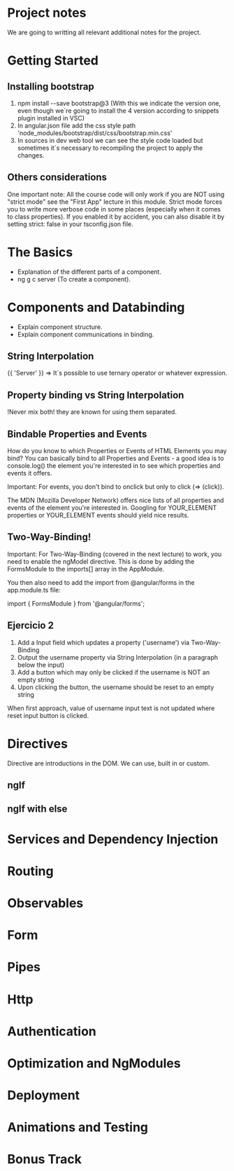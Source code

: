 # Project notes

We are going to writting all relevant additional notes for the project.

# Getting Started

## Installing bootstrap

1) npm install --save bootstrap@3 (With this we indicate the version one, even though we´re going to install the 4 version according to snippets plugin installed in VSC)
2) In angular.json file add the css style path 'node_modules/bootstrap/dist/css/bootstrap.min.css'
3) In sources in dev web tool we can see the style code loaded but sometimes it´s necessary to recompiling the project to apply the changes.

## Others considerations

One important note: All the course code will only work if you are NOT using "strict mode" see the "First App" lecture in this module. Strict mode forces you to write more verbose code in some places (especially when it comes to class properties). If you enabled it by accident, you can also disable it by setting strict: false in your tsconfig.json file.

# The Basics

- Explanation of the different parts of a component.
- ng g c server (To create a component).

# Components and Databinding

- Explain component structure.
- Explain component communications in binding.

## String Interpolation

{{ 'Server' }} => It´s possible to use ternary operator or whatever expression.

## Property binding vs String Interpolation

!Never mix both! they are known for using them separated.

## Bindable Properties and Events

How do you know to which Properties or Events of HTML Elements you may bind? You can basically bind to all Properties and Events - a good idea is to console.log()  the element you're interested in to see which properties and events it offers.

Important: For events, you don't bind to onclick but only to click (=> (click)).

The MDN (Mozilla Developer Network) offers nice lists of all properties and events of the element you're interested in. Googling for YOUR_ELEMENT properties  or YOUR_ELEMENT events  should yield nice results.

## Two-Way-Binding!

Important: For Two-Way-Binding (covered in the next lecture) to work, you need to enable the ngModel  directive. This is done by adding the FormsModule  to the imports[]  array in the AppModule.

You then also need to add the import from @angular/forms  in the app.module.ts file:

import { FormsModule } from '@angular/forms';

## Ejercicio 2

<ol>
  <li>Add a Input field which updates a property ('username') via Two-Way-Binding</li>
  <li>Output the username property via String Interpolation (in a paragraph below the input)</li>
  <li>Add a button which may only be clicked if the username is NOT an empty string</li>
  <li>Upon clicking the button, the username should be reset to an empty string</li>
</ol>

When first approach, value of username input text is not updated where reset input button is clicked.

# Directives

Directive are introductions in the DOM. We can use, built in or custom.

## ngIf
## ngIf with else

# Services and Dependency Injection

# Routing

# Observables

# Form

# Pipes

# Http

# Authentication

# Optimization and NgModules

# Deployment

# Animations and Testing

# Bonus Track
